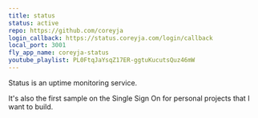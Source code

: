 ```yaml
---
title: status
status: active
repo: https://github.com/coreyja
login_callback: https://status.coreyja.com/login/callback
local_port: 3001
fly_app_name: coreyja-status
youtube_playlist: PL0FtqJaYsqZ17ER-ggtuKucutsQuz46mW
---
```


Status is an uptime monitoring service.

It's also the first sample on the Single Sign On for personal projects that I want to build.
